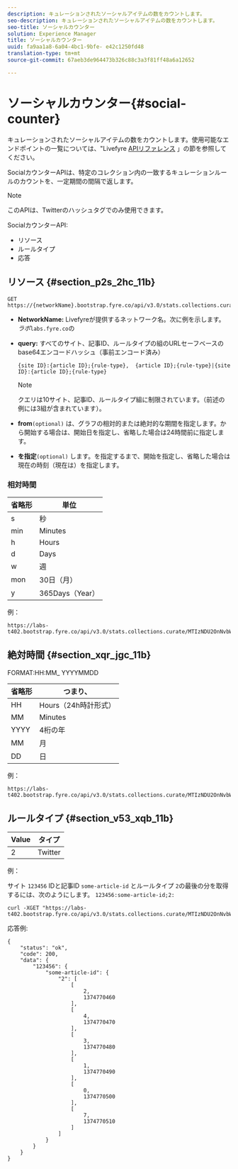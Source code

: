 ```yaml
---
description: キュレーションされたソーシャルアイテムの数をカウントします。
seo-description: キュレーションされたソーシャルアイテムの数をカウントします。
seo-title: ソーシャルカウンター
solution: Experience Manager
title: ソーシャルカウンター
uuid: fa9aa1a8-6a04-4bc1-9bfe- e42c1250fd48
translation-type: tm+mt
source-git-commit: 67aeb3de964473b326c88c3a3f81ff48a6a12652

---
```



# ソーシャルカウンター{#social-counter}

キュレーションされたソーシャルアイテムの数をカウントします。使用可能なエンドポイントの一覧については、"Livefyre [APIリファレンス](https://api.livefyre.com/docs) 」の節を参照してください。

SocialカウンターAPIは、特定のコレクション内の一致するキュレーションルールのカウントを、一定期間の間隔で返します。

>[!NOTE]
>
>このAPIは、Twitterのハッシュタグでのみ使用できます。

SocialカウンターAPI:

* リソース
* ルールタイプ
* 応答

## リソース {#section_p2s_2hc_11b}

```
GET https://{networkName}.bootstrap.fyre.co/api/v3.0/stats.collections.curate/{query}.json
```

* **NetworkName:** Livefyreが提供するネットワーク名。次に例を示します。 *ラボ*`labs.fyre.co`の
* **query:** すべてのサイト、記事ID、ルールタイプの組のURLセーフベースのbase64エンコードハッシュ（事前エンコード済み）

   ```
   {site ID}:{article ID};{rule-type},  {article ID};{rule-type}|{site ID}:{article ID};{rule-type}
   ```

   >[!NOTE]
   >クエリは10サイト、記事ID、ルールタイプ組に制限されています。（前述の例には3組が含まれています）。

* **from**`(optional)` は、グラフの相対的または絶対的な期間を指定します。から開始する場合は、開始日を指定し、省略した場合は24時間前に指定します。
* **を指定**`(optional)` します。を指定するまで、開始を指定し、省略した場合は現在の時刻（現在は）を指定します。

### 相対時間

| 省略形 | 単位 |
|---|---|
| s | 秒 |
| min | Minutes |
| h | Hours |
| d | Days |
| w | 週 |
| mon | 30日（月） |
| y | 365Days（Year） |

例：

```
https://labs-t402.bootstrap.fyre.co/api/v3.0/stats.collections.curate/MTIzNDU2OnNvbWUtYXJ0aWNsZS1pZDsy.json&from=-7d&until=-6d
```

## 絶対時間 {#section_xqr_jgc_11b}

FORMAT:HH:MM_ YYYYMMDD

| 省略形 | つまり、 |
|---|---|
| HH | Hours（24h時計形式） |
| MM | Minutes |
| YYYY | 4桁の年 |
| MM | 月 |
| DD | 日 |

例：

```
https://labs-t402.bootstrap.fyre.co/api/v3.0/stats.collections.curate/MTIzNDU2OnNvbWUtYXJ0aWNsZS1pZDsy.json&from=04:00_20130709 
```

## ルールタイプ {#section_v53_xqb_11b}

| Value | タイプ |
|---|---|
| 2 | Twitter |

例：

サイト `123456` IDと記事ID `some-article-id` とルールタイプ `2`の最後の分を取得するには、次のようにします。 `123456:some-article-id;2:`

```
curl -XGET "https://labs-t402.bootstrap.fyre.co/api/v3.0/stats.collections.curate/MTIzNDU2OnNvbWUtYXJ0aWNsZS1pZDsy.json&from=-1min" 
```

応答例:

```
{ 
    "status": "ok", 
    "code": 200, 
    "data": { 
        "123456": { 
            "some-article-id": { 
                "2": [ 
                    [ 
                        2, 
                        1374770460 
                    ], 
                    [ 
                        4, 
                        1374770470 
                    ], 
                    [ 
                        3, 
                        1374770480 
                    ], 
                    [ 
                        1, 
                        1374770490 
                    ], 
                    [ 
                        0, 
                        1374770500 
                    ], 
                    [ 
                        7, 
                        1374770510 
                    ] 
                ] 
            } 
        } 
    } 
}
```
